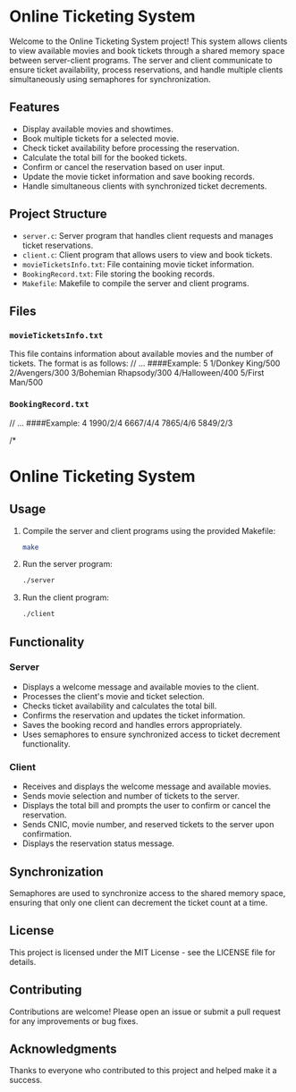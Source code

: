 # Online Ticketing System

Welcome to the Online Ticketing System project! This system allows clients to view available movies and book tickets through a shared memory space between server-client programs. The server and client communicate to ensure ticket availability, process reservations, and handle multiple clients simultaneously using semaphores for synchronization.

## Features

- Display available movies and showtimes.
- Book multiple tickets for a selected movie.
- Check ticket availability before processing the reservation.
- Calculate the total bill for the booked tickets.
- Confirm or cancel the reservation based on user input.
- Update the movie ticket information and save booking records.
- Handle simultaneous clients with synchronized ticket decrements.

## Project Structure

- `server.c`: Server program that handles client requests and manages ticket reservations.
- `client.c`: Client program that allows users to view and book tickets.
- `movieTicketsInfo.txt`: File containing movie ticket information.
- `BookingRecord.txt`: File storing the booking records.
- `Makefile`: Makefile to compile the server and client programs.

## Files

### `movieTicketsInfo.txt`
This file contains information about available movies and the number of tickets. The format is as follows:
<MovieCount>
<MovieNumber>/<MovieName>/<TicketCount>
...
####Example:
5
1/Donkey King/500
2/Avengers/300
3/Bohemian Rhapsody/300
4/Halloween/400
5/First Man/500

### `BookingRecord.txt`
<RecordCount>
<CNIC>/<MovieNumber>/<ReservedTickets>
...
####Example:
4
1990/2/4
6667/4/4
7865/4/6
5849/2/3

/*
# Online Ticketing System

## Usage

1. Compile the server and client programs using the provided Makefile:
   ```bash
   make
2. Run the server program:
   ```bash
   ./server
3. Run the client program:
   ```bash
   ./client

## Functionality

### Server
- Displays a welcome message and available movies to the client.
- Processes the client's movie and ticket selection.
- Checks ticket availability and calculates the total bill.
- Confirms the reservation and updates the ticket information.
- Saves the booking record and handles errors appropriately.
- Uses semaphores to ensure synchronized access to ticket decrement functionality.

### Client
- Receives and displays the welcome message and available movies.
- Sends movie selection and number of tickets to the server.
- Displays the total bill and prompts the user to confirm or cancel the reservation.
- Sends CNIC, movie number, and reserved tickets to the server upon confirmation.
- Displays the reservation status message.

## Synchronization

Semaphores are used to synchronize access to the shared memory space, ensuring that only one client can decrement the ticket count at a time.

## License

This project is licensed under the MIT License - see the LICENSE file for details.

## Contributing

Contributions are welcome! Please open an issue or submit a pull request for any improvements or bug fixes.

## Acknowledgments

Thanks to everyone who contributed to this project and helped make it a success.
